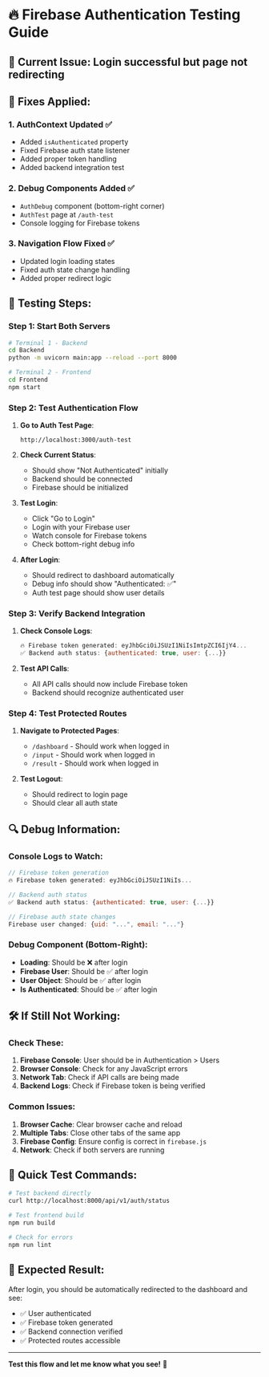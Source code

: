 # 🔥 Firebase Authentication Testing Guide

## 🚨 **Current Issue**: Login successful but page not redirecting

## 🔧 **Fixes Applied:**

### 1. **AuthContext Updated** ✅
- Added `isAuthenticated` property
- Fixed Firebase auth state listener
- Added proper token handling
- Added backend integration test

### 2. **Debug Components Added** ✅
- `AuthDebug` component (bottom-right corner)
- `AuthTest` page at `/auth-test`
- Console logging for Firebase tokens

### 3. **Navigation Flow Fixed** ✅
- Updated login loading states
- Fixed auth state change handling
- Added proper redirect logic

## 🧪 **Testing Steps:**

### **Step 1: Start Both Servers**
```bash
# Terminal 1 - Backend
cd Backend
python -m uvicorn main:app --reload --port 8000

# Terminal 2 - Frontend  
cd Frontend
npm start
```

### **Step 2: Test Authentication Flow**

1. **Go to Auth Test Page**:
   ```
   http://localhost:3000/auth-test
   ```

2. **Check Current Status**:
   - Should show "Not Authenticated" initially
   - Backend should be connected
   - Firebase should be initialized

3. **Test Login**:
   - Click "Go to Login"
   - Login with your Firebase user
   - Watch console for Firebase tokens
   - Check bottom-right debug info

4. **After Login**:
   - Should redirect to dashboard automatically
   - Debug info should show "Authenticated: ✅"
   - Auth test page should show user details

### **Step 3: Verify Backend Integration**

1. **Check Console Logs**:
   ```javascript
   🔥 Firebase token generated: eyJhbGciOiJSUzI1NiIsImtpZCI6IjY4...
   ✅ Backend auth status: {authenticated: true, user: {...}}
   ```

2. **Test API Calls**:
   - All API calls should now include Firebase token
   - Backend should recognize authenticated user

### **Step 4: Test Protected Routes**

1. **Navigate to Protected Pages**:
   - `/dashboard` - Should work when logged in
   - `/input` - Should work when logged in
   - `/result` - Should work when logged in

2. **Test Logout**:
   - Should redirect to login page
   - Should clear all auth state

## 🔍 **Debug Information:**

### **Console Logs to Watch:**
```javascript
// Firebase token generation
🔥 Firebase token generated: eyJhbGciOiJSUzI1NiIs...

// Backend auth status
✅ Backend auth status: {authenticated: true, user: {...}}

// Firebase auth state changes
Firebase user changed: {uid: "...", email: "..."}
```

### **Debug Component (Bottom-Right):**
- **Loading**: Should be ❌ after login
- **Firebase User**: Should be ✅ after login
- **User Object**: Should be ✅ after login
- **Is Authenticated**: Should be ✅ after login

## 🛠️ **If Still Not Working:**

### **Check These:**
1. **Firebase Console**: User should be in Authentication > Users
2. **Browser Console**: Check for any JavaScript errors
3. **Network Tab**: Check if API calls are being made
4. **Backend Logs**: Check if Firebase token is being verified

### **Common Issues:**
1. **Browser Cache**: Clear browser cache and reload
2. **Multiple Tabs**: Close other tabs of the same app
3. **Firebase Config**: Ensure config is correct in `firebase.js`
4. **Network**: Check if both servers are running

## 📱 **Quick Test Commands:**

```bash
# Test backend directly
curl http://localhost:8000/api/v1/auth/status

# Test frontend build
npm run build

# Check for errors
npm run lint
```

## 🎯 **Expected Result:**
After login, you should be automatically redirected to the dashboard and see:
- ✅ User authenticated
- ✅ Firebase token generated
- ✅ Backend connection verified
- ✅ Protected routes accessible

---
**Test this flow and let me know what you see!** 🚀
